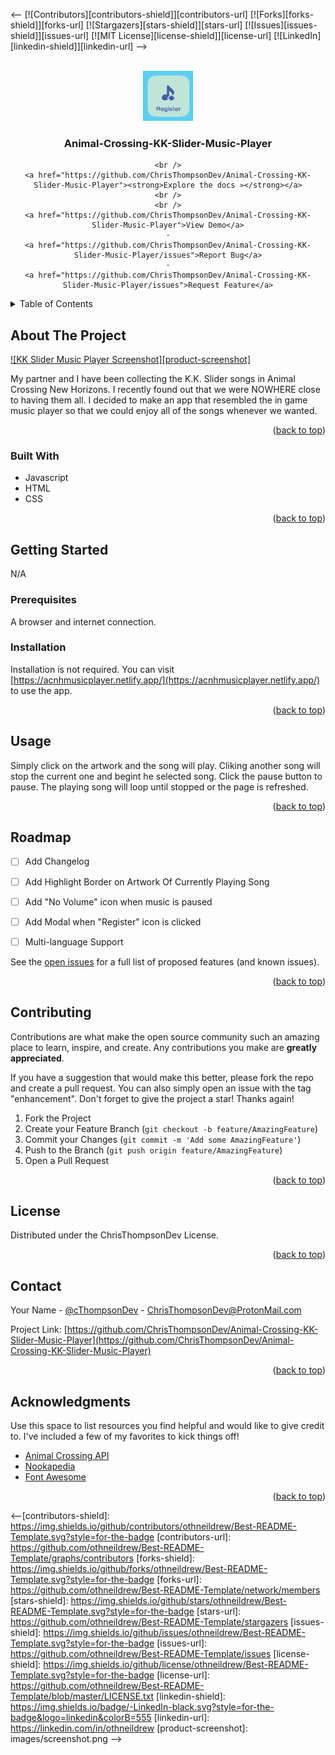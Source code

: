 <div id="top"></div>
<!--
*** Thanks for checking out the Best-README-Template. If you have a suggestion
*** that would make this better, please fork the repo and create a pull request
*** or simply open an issue with the tag "enhancement".
*** Don't forget to give the project a star!
*** Thanks again! Now go create something AMAZING! :D
-->



<!-- PROJECT SHIELDS -->
<!--
*** I'm using markdown "reference style" links for readability.
*** Reference links are enclosed in brackets [ ] instead of parentheses ( ).
*** See the bottom of this document for the declaration of the reference variables
*** for contributors-url, forks-url, etc. This is an optional, concise syntax you may use.
*** https://www.markdownguide.org/basic-syntax/#reference-style-links
-->
<--
[![Contributors][contributors-shield]][contributors-url]
[![Forks][forks-shield]][forks-url]
[![Stargazers][stars-shield]][stars-url]
[![Issues][issues-shield]][issues-url]
[![MIT License][license-shield]][license-url]
[![LinkedIn][linkedin-shield]][linkedin-url]
-->


<!-- PROJECT LOGO -->
<br />
<div align="center">
  <a href="https://github.com/ChrisThompsonDev/Animal-Crossing-KK-Slider-Music-Player">
    <img src="images/register button.png" alt="Logo" width="80" height="80">
  </a>

  <h3 align="center">Animal-Crossing-KK-Slider-Music-Player</h3>

  <p align="center">
    
    <br />
    <a href="https://github.com/ChrisThompsonDev/Animal-Crossing-KK-Slider-Music-Player"><strong>Explore the docs »</strong></a>
    <br />
    <br />
    <a href="https://github.com/ChrisThompsonDev/Animal-Crossing-KK-Slider-Music-Player">View Demo</a>
    ·
    <a href="https://github.com/ChrisThompsonDev/Animal-Crossing-KK-Slider-Music-Player/issues">Report Bug</a>
    ·
    <a href="https://github.com/ChrisThompsonDev/Animal-Crossing-KK-Slider-Music-Player/issues">Request Feature</a>
  </p>
</div>



<!-- TABLE OF CONTENTS -->
<details>
  <summary>Table of Contents</summary>
  <ol>
    <li>
      <a href="#about-the-project">About The Project</a>
      <ul>
        <li><a href="#built-with">Built With</a></li>
      </ul>
    </li>
    <li>
      <a href="#getting-started">Getting Started</a>
      <ul>
        <li><a href="#prerequisites">Prerequisites</a></li>
        <li><a href="#installation">Installation</a></li>
      </ul>
    </li>
    <li><a href="#usage">Usage</a></li>
    <li><a href="#roadmap">Roadmap</a></li>
    <li><a href="#contributing">Contributing</a></li>
    <li><a href="#license">License</a></li>
    <li><a href="#contact">Contact</a></li>
    <li><a href="#acknowledgments">Acknowledgments</a></li>
  </ol>
</details>



<!-- ABOUT THE PROJECT -->
## About The Project

[![KK Slider Music Player Screenshot][product-screenshot]](https://i.imgur.com/Q4YPdOX.png)

My partner and I have been collecting the K.K. Slider songs in Animal Crossing New Horizons. I recently found out that we were NOWHERE close to having them all. I decided to make an app that resembled the in game music player so that we could enjoy all of the songs whenever we wanted. 

<p align="right">(<a href="#top">back to top</a>)</p>



### Built With

* Javascript
* HTML
* CSS

<p align="right">(<a href="#top">back to top</a>)</p>



<!-- GETTING STARTED -->
## Getting Started

N/A

### Prerequisites

A browser and internet connection.

### Installation

Installation is not required. You can visit [https://acnhmusicplayer.netlify.app/](https://acnhmusicplayer.netlify.app/) to use the app.

<p align="right">(<a href="#top">back to top</a>)</p>



<!-- USAGE EXAMPLES -->
## Usage

Simply click on the artwork and the song will play. Cliking another song will stop the current one and begint he selected song. Click the pause button to pause. The playing song will loop until stopped or the page is refreshed.

<p align="right">(<a href="#top">back to top</a>)</p>



<!-- ROADMAP -->
## Roadmap

- [ ] Add Changelog
- [ ] Add Highlight Border on Artwork Of Currently Playing Song
- [ ] Add "No Volume" icon when music is paused
- [ ] Add Modal when "Register" icon is clicked
- [ ] Multi-language Support


See the [open issues](https://github.com/ChrisThompsonDev/Animal-Crossing-KK-Slider-Music-Player/issues) for a full list of proposed features (and known issues).

<p align="right">(<a href="#top">back to top</a>)</p>



<!-- CONTRIBUTING -->
## Contributing

Contributions are what make the open source community such an amazing place to learn, inspire, and create. Any contributions you make are **greatly appreciated**.

If you have a suggestion that would make this better, please fork the repo and create a pull request. You can also simply open an issue with the tag "enhancement".
Don't forget to give the project a star! Thanks again!

1. Fork the Project
2. Create your Feature Branch (`git checkout -b feature/AmazingFeature`)
3. Commit your Changes (`git commit -m 'Add some AmazingFeature'`)
4. Push to the Branch (`git push origin feature/AmazingFeature`)
5. Open a Pull Request

<p align="right">(<a href="#top">back to top</a>)</p>



<!-- LICENSE -->
## License

Distributed under the ChrisThompsonDev License. 

<p align="right">(<a href="#top">back to top</a>)</p>



<!-- CONTACT -->
## Contact

Your Name - [@cThompsonDev](https://twitter.com/cThompsonDev) - ChrisThompsonDev@ProtonMail.com

Project Link: [https://github.com/ChrisThompsonDev/Animal-Crossing-KK-Slider-Music-Player](https://github.com/ChrisThompsonDev/Animal-Crossing-KK-Slider-Music-Player)

<p align="right">(<a href="#top">back to top</a>)</p>



<!-- ACKNOWLEDGMENTS -->
## Acknowledgments

Use this space to list resources you find helpful and would like to give credit to. I've included a few of my favorites to kick things off!

* [Animal Crossing API](https://acnhapi.com/)
* [Nookapedia](https://nookipedia.com/wiki/Main_Page)
* [Font Awesome](https://fontawesome.com)


<p align="right">(<a href="#top">back to top</a>)</p>



<!-- MARKDOWN LINKS & IMAGES -->
<!-- https://www.markdownguide.org/basic-syntax/#reference-style-links -->
<--[contributors-shield]: https://img.shields.io/github/contributors/othneildrew/Best-README-Template.svg?style=for-the-badge
[contributors-url]: https://github.com/othneildrew/Best-README-Template/graphs/contributors
[forks-shield]: https://img.shields.io/github/forks/othneildrew/Best-README-Template.svg?style=for-the-badge
[forks-url]: https://github.com/othneildrew/Best-README-Template/network/members
[stars-shield]: https://img.shields.io/github/stars/othneildrew/Best-README-Template.svg?style=for-the-badge
[stars-url]: https://github.com/othneildrew/Best-README-Template/stargazers
[issues-shield]: https://img.shields.io/github/issues/othneildrew/Best-README-Template.svg?style=for-the-badge
[issues-url]: https://github.com/othneildrew/Best-README-Template/issues
[license-shield]: https://img.shields.io/github/license/othneildrew/Best-README-Template.svg?style=for-the-badge
[license-url]: https://github.com/othneildrew/Best-README-Template/blob/master/LICENSE.txt
[linkedin-shield]: https://img.shields.io/badge/-LinkedIn-black.svg?style=for-the-badge&logo=linkedin&colorB=555
[linkedin-url]: https://linkedin.com/in/othneildrew
[product-screenshot]: images/screenshot.png
-->

